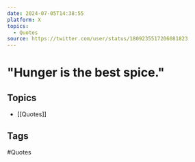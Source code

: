 ```yaml
---
date: 2024-07-05T14:38:55
platform: X
topics:
  - Quotes
source: https://twitter.com/user/status/1809235517206081823
---
```

# "Hunger is the best spice."

## Topics
- [[Quotes]]

## Tags
#Quotes